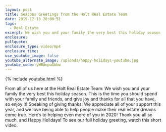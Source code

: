 ```yaml
---
layout: post
title: Seasons Greetings from the Holt Real Estate Team
date: 2019-12-13 20:00:51
tags:
  - Real Estate
excerpt: We wish you and your family the very best this holiday season.
enclosure:
pullquote:
enclosure_type: video/mp4
enclosure_time:
use_youtube_image: false
youtube_alternate_image: /uploads/happy-holidays-youtube.jpg
youtube_code: yWBAepuGbbw
---
```


{% include youtube.html %}

From all of us here at the Holt Real Estate Team: We wish you and your family the very best this holiday season. This is the time you should spend with your family and friends, and give joy and thanks for all that you have, so enjoy it\! Speaking of giving thanks: We appreciate all of your support this year, and we love being able to help people make their real estate dreams come true. Here’s to helping even more of you in 2020\! Thank you all so much, and Happy Holidays\! To see our full holiday greeting, watch this short video.